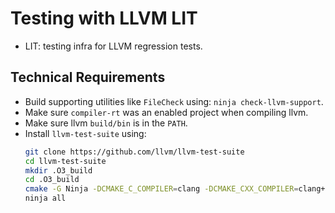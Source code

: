 # Testing with LLVM LIT
- LIT: testing infra for LLVM regression tests.

## Technical Requirements
- Build supporting utilities like `FileCheck` using: `ninja check-llvm-support`.
- Make sure `compiler-rt` was an enabled project when compiling llvm.
- Make sure llvm `build/bin` is in the `PATH`.
- Install `llvm-test-suite` using:
	```bash
	git clone https://github.com/llvm/llvm-test-suite
	cd llvm-test-suite
	mkdir .O3_build
	cd .O3_build
	cmake -G Ninja -DCMAKE_C_COMPILER=clang -DCMAKE_CXX_COMPILER=clang++ -C ../cmake/caches/O3.cmake ../
	ninja all
	```

